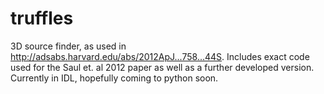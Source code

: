 truffles
========

3D source finder, as used in http://adsabs.harvard.edu/abs/2012ApJ...758...44S. Includes exact code used for the Saul et. al 2012 paper as well as a further developed version. Currently in IDL, hopefully coming to python soon.
